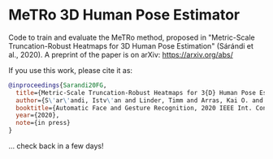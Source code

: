 # MeTRo 3D Human Pose Estimator

Code to train and evaluate the MeTRo method, proposed in "Metric-Scale Truncation-Robust Heatmaps for 3D Human Pose Estimation" (Sárándi et al., 2020). A preprint of the paper is on arXiv: https://arxiv.org/abs/

If you use this work, please cite it as:

```bibtex
@inproceedings{Sarandi20FG,
  title={Metric-Scale Truncation-Robust Heatmaps for 3{D} Human Pose Estimation},
  author={S\'ar\'andi, Istv\'an and Linder, Timm and Arras, Kai O. and Leibe, Bastian},
  booktitle={Automatic Face and Gesture Recognition, 2020 IEEE Int. Conf. on},
  year={2020},
  note={in press}
}
```

... check back in a few days!
